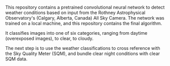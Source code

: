 This repository contains a pretrained convolutional neural network to detect weather conditions based on input from the Rothney Astrophysical Observatory's (Calgary, Alberta, Canada) All Sky Camera. The network was trained on a local machine, and this repository contains the final algorithm.

It classifies images into one of six categories, ranging from daytime (overexposed images), to clear, to cloudy. 

The next step is to use the weather classifications to cross reference with the Sky Quality Meter (SQM), and bundle clear night conditions with clear SQM data.
